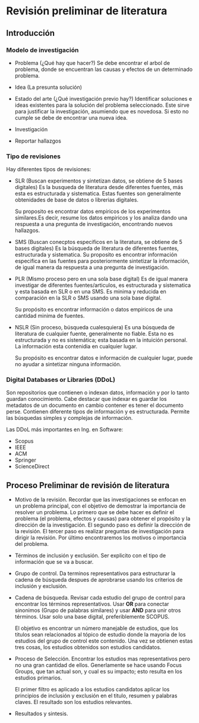 # Revisión preliminar de literatura
## Introducción
### Modelo de investigación
- Problema (¿Qué hay que hacer?)
	Se debe encontrar el arbol de problema, donde se encuentran las causas y efectos de un determinado problema.
- Idea (La presunta solución)

- Estado del arte (¿Qué investigación previo hay?)
	Identificar soluciones e ideas existentes para la solución del problema seleccionado. Este sirve para justificar la investigación, asumiendo que es novedosa. Si esto no cumple se debe de encontrar una nueva idea.
- Investigación

- Reportar hallazgos

### Tipo de revisiones
Hay diferentes tipos de revisiones:
- SLR (Buscan experimentos y sintetizan datos, se obtiene de 5 bases digitales)
	Es la busqueda de literatura desde diferentes fuentes, más esta es estructurada y sistematica. Estas fuentes son generalmente obtenidades de base de datos o librerias digitales. 
	
	Su proposito es encontrar datos empiricos de los experimentos similares.Es decir, resume los datos empiricos y los analiza dando una respuesta a una pregunta de investigación, encontrando nuevos hallazgos.
- SMS (Buscan conecptos especificos en la literatura, se obtiene de 5 bases digitales)
	Es la búsqueda de literatura de diferentes fuentes, estructurada y sistematica. Su proposito es encontrar información especifica en las fuentes para posteriormente sintetizar la información, de igual manera da respuesta a una pregunta de investigación.
- PLR (Mismo proceso pero en una sola base digital)
	Es de igual manera investigar de diferentes fuentes/articulos, es estructurada y sistematica y esta basada en SLR o en una SMS. Es minima y reducida en comparación en la SLR o SMS usando una sola base digital. 
	
	Su propósito es encontrar información o datos empiricos de una cantidad minima de fuentes.
- NSLR (Sin proceso, búsqueda cualesquiera)
	Es una búsqueda de literatura de cualquier fuente, generalmente no fiable. Esta no es estructurada y no es sistemática; esta basada en la intuición personal. La información esta contenidia en cualquier lugar.
	 
	Su propósito es encontrar datos e información de cualquier lugar, puede no ayudar a sintetizar ninguna información.
### Digital Databases or Libraries (DDoL)
Son repositorios que contienen o indexan datos, información y por lo tanto guardan conocimiento. Cabe destacar que indexar es guardar los metadatos de un documento en cambio contener es tener el documento perse. Contienen diferente tipos de información y es estructurada. Permite las búsquedas simples y complejas de información.

Las DDoL más importantes en Ing. en Software:
- Scopus
- IEEE
- ACM
- Springer
- ScienceDirect
## Proceso Preliminar de revisión de literatura
- Motivo de la revisión.
	Recordar que las investigaciones se enfocan en un problema principal, con el objetivo de demostrar la importancia de resolver un problema. Lo primero que se debe hacer es definir el problema (el problema, efectos y causas) para obtener el propósito y la dirección de la investigación. El segundo paso es definir la dirección de la revisión. El tercer paso es realizar preguntas de investigación para dirigir la revisión. Por último encontraremos los motivos o importancia del problema.
- Términos de inclusión y exclusión.
	Ser explicito con el tipo de información que se va a buscar. 
- Grupo de control.
	Da terminos representativos para estructurar la cadena de búsqueda despues de aprobrarse usando los criterios de inclusión y exclusión. 
- Cadena de búsqueda.
	Revisar cada estudio del grupo de control para encontrar los términos representativos. Usar **OR** para conectar sinonimos (Grupo de palabras similares) y usar **AND** para unir otros términos. Usar solo una base digital, preferiblemente SCOPUS.
	
	El objetivo es encontrar un número manejable de estudios, que los titulos sean relacionados al tópico de estudio donde la mayoria de los estudios del grupo de control este contenido. Una vez se obtienen estas tres cosas, los estudios obtenidos son estudios candidatos. 
- Proceso de Selección.
	Encontrar los estudios mas representativos pero no una gran cantidad de ellos. Generlamente se hace usando Focus Groups, que tan actual son, y cual es su impacto; esto resulta en los estudios primarios.
	
	El primer filtro es aplicado a los estudios candidatos  aplicar los principios de inclusión y exclusión en el titulo, resumen y palabras claves. El resultado son los estudios relevantes.
- Resultados y sintesis.
